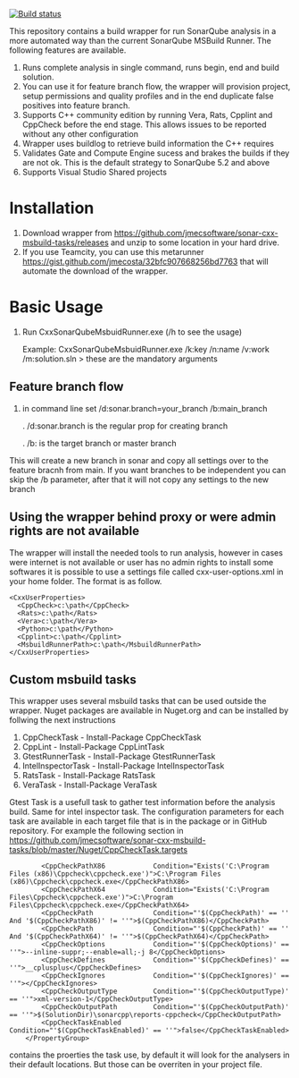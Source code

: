 [![Build status](https://ci.appveyor.com/api/projects/status/pc2gnjt8tji49y3v/branch/master?svg=true)](https://ci.appveyor.com/project/jorgecosta/sonar-cxx-msbuild-tasks/branch/master)

This repository contains a build wrapper for run SonarQube analysis in a more automated way than the current SonarQube MSBuild Runner. The following features are available.  

1. Runs complete analysis in single command, runs begin, end and build solution.
2. You can use it for feature branch flow, the wrapper will provision project, setup permissions and quality profiles and in the end duplicate false positives into feature branch.
3. Supports C++ community edition by running Vera, Rats, Cpplint and CppCheck before the end stage. This allows issues to be reported without any other configuration
4. Wrapper uses buildlog to retrieve build information the C++ requires 
5. Validates Gate and Compute Engine sucess and brakes the builds if they are not ok. This is the default strategy to SonarQube 5.2 and above
6. Supports Visual Studio Shared projects

# Installation
1. Download wrapper from https://github.com/jmecsoftware/sonar-cxx-msbuild-tasks/releases and unzip to some location in your hard drive.
2. If you use Teamcity, you can use this metarunner https://gist.github.com/jmecosta/32bfc907668256bd7763 that will automate the download of the wrapper.

# Basic Usage
1. Run CxxSonarQubeMsbuidRunner.exe (/h to see the usage)

   Example: CxxSonarQubeMsbuidRunner.exe /k:key /n:name /v:work /m:solution.sln > these are the mandatory arguments

## Feature branch flow 
1. in command line set /d:sonar.branch=your_branch /b:main_branch

   . /d:sonar.branch is the regular prop for creating branch

   . /b: is the target branch or master branch

This will create a new branch in sonar and copy all settings over to the feature bracnh from main. If you want branches to be independent you can skip the /b parameter, after that it will not copy any settings to the new branch

## Using the wrapper behind proxy or were admin rights are not available
The wrapper will install the needed tools to run analysis, however in cases were internet is not available or user has no admin rights to install some softwares it is possible to use a settings file called cxx-user-options.xml in your home folder. The format is as follow.

```
<CxxUserProperties>
  <CppCheck>c:\path</CppCheck>
  <Rats>c:\path</Rats>
  <Vera>c:\path</Vera>
  <Python>c:\path</Python>
  <Cpplint>c:\path</Cpplint>
  <MsbuildRunnerPath>c:\path</MsbuildRunnerPath>
</CxxUserProperties>
```

## Custom msbuild tasks
This wrapper uses several msbuild tasks that can be used outside the wrapper. Nuget packages are available in Nuget.org and can be installed by follwing the next instructions

1. CppCheckTask - Install-Package CppCheckTask
2. CppLint - Install-Package CppLintTask
3. GtestRunnerTask - Install-Package GtestRunnerTask 
4. IntelInspectorTask - Install-Package IntelInspectorTask
5. RatsTask - Install-Package RatsTask
6. VeraTask - Install-Package VeraTask

Gtest Task is a usefull task to gather test information before the analysis build. Same for intel inspector task. The configuration parameters for each task are available in each target file that is in the package or in GitHub repository. For example the following section in  https://github.com/jmecsoftware/sonar-cxx-msbuild-tasks/blob/master/Nuget/CppCheckTask.targets

```    <PropertyGroup>        
        <CppCheckPathX86            Condition="Exists('C:\Program Files (x86)\Cppcheck\cppcheck.exe')">C:\Program Files (x86)\Cppcheck\cppcheck.exe</CppCheckPathX86>
        <CppCheckPathX64            Condition="Exists('C:\Program Files\Cppcheck\cppcheck.exe')">C:\Program Files\Cppcheck\cppcheck.exe</CppCheckPathX64>        
        <CppCheckPath               Condition="'$(CppCheckPath)' == '' And '$(CppCheckPathX86)' != ''">$(CppCheckPathX86)</CppCheckPath>
        <CppCheckPath               Condition="'$(CppCheckPath)' == '' And '$(CppCheckPathX64)' != ''">$(CppCheckPathX64)</CppCheckPath>
        <CppCheckOptions            Condition="'$(CppCheckOptions)' == ''">--inline-suppr;--enable=all;-j 8</CppCheckOptions>
		<CppCheckDefines            Condition="'$(CppCheckDefines)' == ''">__cplusplus</CppCheckDefines>
        <CppCheckIgnores            Condition="'$(CppCheckIgnores)' == ''"></CppCheckIgnores>
        <CppCheckOutputType         Condition="'$(CppCheckOutputType)' == ''">xml-version-1</CppCheckOutputType>
        <CppCheckOutputPath         Condition="'$(CppCheckOutputPath)' == ''">$(SolutionDir)\sonarcpp\reports-cppcheck</CppCheckOutputPath>
        <CppCheckTaskEnabled        Condition="'$(CppCheckTaskEnabled)' == ''">false</CppCheckTaskEnabled>
    </PropertyGroup>
```

contains the proerties the task use, by default it will look for the analysers in their default locations. But those can be overriten in your project file.
